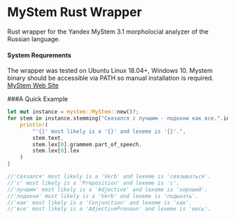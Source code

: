 # MyStem Rust Wrapper

Rust wrapper for the Yandex MyStem 3.1 morpholocial analyzer of the Russian language.

#### System Requrements
The wrapper was tested on Ubuntu Linux 18.04+, Windows 10. 
Mystem binary should be accessible via PATH so manual installation is required. [MyStem Web Site](https://yandex.ru/dev/mystem/)

###A Quick Example

```rust
let mut instance = mystem::MyStem::new()?;
for stem in instance.stemming("Связался с лучшим - подохни как все.".into())? {
    println!(
        "'{}' most likely is a '{}' and lexeme is '{}'.",
        stem.text,
        stem.lex[0].grammem.part_of_speech,
        stem.lex[0].lex
    )
}

//'Связался' most likely is a 'Verb' and lexeme is 'связываться'.
//'с' most likely is a 'Preposition' and lexeme is 'с'.
//'лучшим' most likely is a 'Adjective' and lexeme is 'хороший'.
//'подохни' most likely is a 'Verb' and lexeme is 'подыхать'.
//'как' most likely is a 'Conjunction' and lexeme is 'как'.
//'все' most likely is a 'AdjectivePronoun' and lexeme is 'весь'.

```